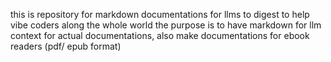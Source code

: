this is repository for markdown documentations for llms to digest to help vibe coders along the whole world
the purpose is to have markdown for llm context for actual documentations, also make documentations for ebook readers (pdf/ epub format)